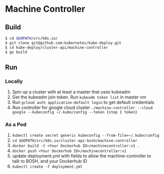 # Machine Controller
## Build

```bash
$ cd $GOPATH/src/k8s.io/
$ git clone git@github.com:kubernetes/kube-deploy.git
$ cd kube-deploy/cluster-api/machine-controller
$ go build
```

## Run
### Locally
1) Spin up a cluster with at least a master that uses kubeadm
2) Get the kubeadm join token. Run `kubeadm token list` in master vm
3) Run `gcloud auth application-default login` to get default credentials
4) Run controller for google cloud cluster `./machine-controller --cloud google --kubeconfig ~/.kube/config --token {step 1 token}`

### As a Pod
1. `kubectl create secret generic kubeconfig --from-file=~/.kube/config`
1. `cd $GOPATH/src/k8s.io/cluster-api-bosh/machine-controller`
1. `docker build -t <Your Dockerhub ID>/machinecontroller:v1 .`
1. `docker push <Your Dockerhub ID>/machinecontroller:v1`
1. update deployment.yml with fields to allow the machine-controller to talk to BOSH, and your Dockerhub ID
1. `kubectl create -f deployment.yml`
